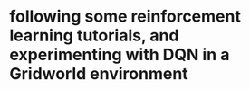 # following some reinforcement learning tutorials, and experimenting with DQN in a Gridworld environment